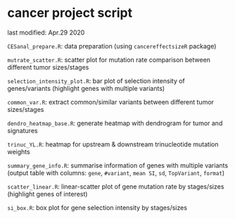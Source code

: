 # cancer project script

last modified: Apr.29 2020

`CESanal_prepare.R`: data preparation (using `cancereffectsizeR` package)

`mutrate_scatter.R`: scatter plot for mutation rate comparison between different tumor sizes/stages

`selection_intensity_plot.R`: bar plot of selection intensity of genes/variants (highlight genes with multiple variants)

`common_var.R`: extract common/similar variants between different tumor sizes/stages

`dendro_heatmap_base.R`: generate heatmap with dendrogram for tumor and signatures

`trinuc_YL.R`: heatmap for upstream & downstream trinucleotide mutation weights

`summary_gene_info.R`: summarise information of genes with multiple variants (output table with columns: `gene`, `#variant`, `mean SI`, `sd`, `TopVariant`, `format`) 

`scatter_linear.R`: linear-scatter plot of gene mutation rate by stages/sizes (highlight genes of interest)

`si_box.R`: box plot for gene selection intensity by stages/sizes
